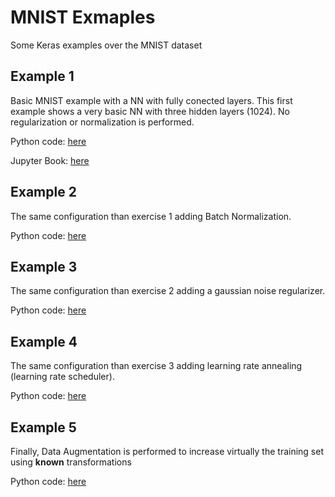 # MNIST Exmaples

Some Keras examples over the MNIST dataset

## Example 1

Basic MNIST example with a NN with fully conected layers. This first example shows a very basic NN with three hidden layers (1024). No regularization or normalization is performed. 

Python code: [here](1_mlp_basic.py)

Jupyter Book: [here](1_mlp_basic.ipynb)

## Example 2

The same configuration than exercise 1 adding Batch Normalization.

Python code: [here](2_mlp_batchnorm.py)

## Example 3

The same configuration than exercise 2 adding a gaussian noise regularizer.

Python code: [here](3_mlp_BN_GN.py)

## Example 4

The same configuration than exercise 3 adding learning rate annealing (learning rate scheduler).

Python code: [here](4_mlp_BN_GN_LRA.py)

## Example 5

Finally, Data Augmentation is performed to increase virtually the training set using **known** transformations

Python code: [here](5_mlp_BN_GN_LRA_DA.py)


